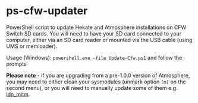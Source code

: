 # ps-cfw-updater
PowerShell script to update Hekate and Atmosphere installations on CFW Switch SD cards.  You will need to have your SD card connected to your computer, either via an SD card reader or mounted via the USB cable (using UMS or memloader).

Usage (Windows): `powershell.exe -file Update-Cfw.ps1` and follow the prompts

**Please note** - if you are upgrading from a pre-1.0.0 version of Atmosphere, you may need to either clean your sysmodules (unmark option `[m]` on the second menu), or you will need to manually update some of them e.g. [ldn_mitm](https://github.com/spacemeowx2/ldn_mitm).
